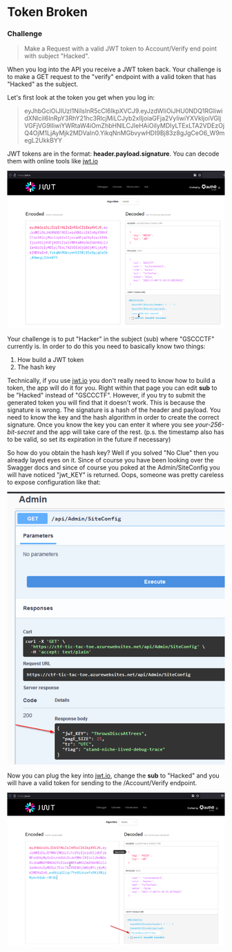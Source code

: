 # Token Broken

### Challenge
> Make a Request with a valid JWT token to Account/Verify end point with subject "Hacked".

When you log into the API you receive a JWT token back. Your challenge is to make a GET request to the "verify" endpoint with a valid token that has "Hacked" as the subject.

Let's first look at the token you get when you log in:

> eyJhbGciOiJIUzI1NiIsInR5cCI6IkpXVCJ9.eyJzdWIiOiJHU0NDQ1RGIiwidXNlciI6InRpY3RhY21hc3RlcjMiLCJyb2xlIjoiaGFja2VyIiwiYXVkIjoiVGljVGFjVG9lIiwiYWRtaW4iOmZhbHNlLCJleHAiOiIyMDIyLTExLTA2VDEzOjQ4OjM1LjAyMjk2MDVaIn0.YikqNnMGbvywHDI9Bj83z8gJgCeO6_W9megL2UkkBYY

JWT tokens are in the format: **header.payload.signature**. You can decode them with online tools like [jwt.io](https://jwt.io/)

![](image/tokenbroken.png)

Your challenge is to put "Hacker" in the subject (sub) where "GSCCCTF" currently is. In order to do this you need to basically know two things:
1. How build a JWT token
1. The hash key

Technically, if you use [jwt.io](https://jwt.io/) you don't really need to know how to build a token, the app will do it for you. Right within that page you can edit **sub** to be "Hacked" instead of "GSCCCTF". However, if you try to submit the generated token you will find that it doesn't work. This is because the signature is wrong. The signature is a hash of the header and payload. You need to know the key and the hash algorithm in order to create the correct signature. Once you know the key you can enter it where you see *your-256-bit-secret* and the app will take care of the rest. (p.s. the timestamp also has to be valid, so set its expiration in the future if necessary)

So how do you obtain the hash key? Well if you solved "No Clue" then you already layed eyes on it. Since of course you have been looking over the Swagger docs and since of course you poked at the Admin/SiteConfig you will have noticed "jwt_KEY" is returned. Oops, someone was pretty careless to expose configuration like that:

![](image/tokenbroken2.png)

Now you can plug the key into [jwt.io](https://jwt.io/), change the **sub** to "Hacked" and you will have a valid token for sending to the /Account/Verify endpoint.

![](image/tokenbroken3.png)


